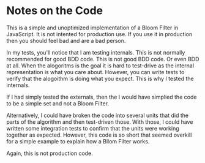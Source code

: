 # Notes on the Code

This is a simple and unoptimized implementation of a Bloom Filter in JavaScript. It is not intented for production use. If you use it in production then you should feel bad and are a bad person.

In my tests, you'll notice that I am testing internals. This is not normally recommended for good BDD code. This is not good BDD code. Or even BDD at all. When the alogoritms is the goal it is hard to test-drive as the internal representation is what you care about. However, you can write tests to verify that the alogoithm is doing what you expect. This is why I tested the internals.

If I had simply tested the externals, then the I would have simplied the code to be a simple set and not a Bloom Filter.

Alternatively, I could have broken the code into several units that did the parts of the algorithm and then test-driven those. With those, I could have written some integration tests to confirm that the units were working together as expected. However, this code is so short that seemed overkill for a simple example to explain how a Bllom Filter works.

Again, this is not production code.
